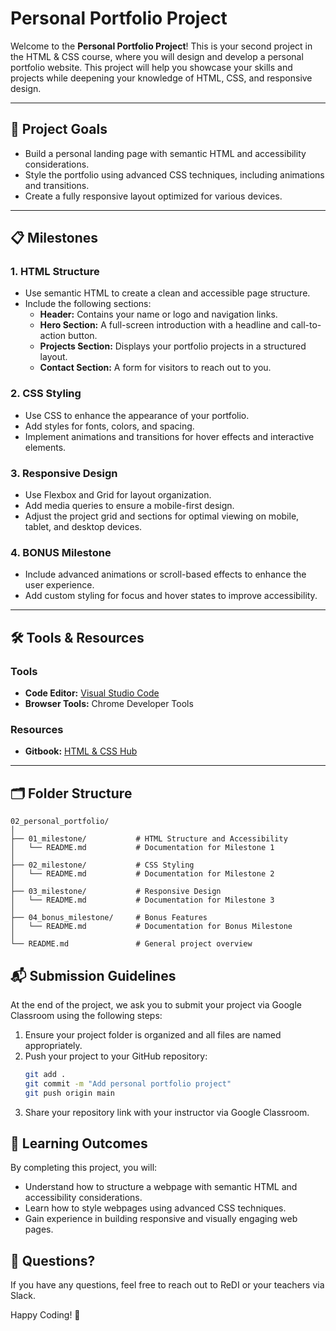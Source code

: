 # Personal Portfolio Project

Welcome to the **Personal Portfolio Project**! This is your second project in the HTML & CSS course, where you will design and develop a personal portfolio website. This project will help you showcase your skills and projects while deepening your knowledge of HTML, CSS, and responsive design.

---

## 🎯 Project Goals

- Build a personal landing page with semantic HTML and accessibility considerations.
- Style the portfolio using advanced CSS techniques, including animations and transitions.
- Create a fully responsive layout optimized for various devices.

---

## 📋 Milestones

### 1. **HTML Structure**
- Use semantic HTML to create a clean and accessible page structure.
- Include the following sections:
  - **Header:** Contains your name or logo and navigation links.
  - **Hero Section:** A full-screen introduction with a headline and call-to-action button.
  - **Projects Section:** Displays your portfolio projects in a structured layout.
  - **Contact Section:** A form for visitors to reach out to you.

### 2. **CSS Styling**
- Use CSS to enhance the appearance of your portfolio.
- Add styles for fonts, colors, and spacing.
- Implement animations and transitions for hover effects and interactive elements.

### 3. **Responsive Design**
- Use Flexbox and Grid for layout organization.
- Add media queries to ensure a mobile-first design.
- Adjust the project grid and sections for optimal viewing on mobile, tablet, and desktop devices.

### 4. **BONUS Milestone**
- Include advanced animations or scroll-based effects to enhance the user experience.
- Add custom styling for focus and hover states to improve accessibility.

---

## 🛠️ Tools & Resources

### Tools
- **Code Editor:** [Visual Studio Code](https://code.visualstudio.com/)
- **Browser Tools:** Chrome Developer Tools

### Resources
- **Gitbook:** [HTML & CSS Hub]()

---

## 🗂️ Folder Structure

```plaintext
02_personal_portfolio/
│
├── 01_milestone/           # HTML Structure and Accessibility
│   └── README.md           # Documentation for Milestone 1
│
├── 02_milestone/           # CSS Styling
│   └── README.md           # Documentation for Milestone 2
│
├── 03_milestone/           # Responsive Design
│   └── README.md           # Documentation for Milestone 3
│
├── 04_bonus_milestone/     # Bonus Features
│   └── README.md           # Documentation for Bonus Milestone
│
└── README.md               # General project overview
```

## 📬 Submission Guidelines

At the end of the project, we ask you to submit your project via Google Classroom using the following steps:

1. Ensure your project folder is organized and all files are named appropriately.
2. Push your project to your GitHub repository:
    ```bash
    git add .
    git commit -m "Add personal portfolio project"
    git push origin main
    ```
3. Share your repository link with your instructor via Google Classroom. 

## 🌟 Learning Outcomes

By completing this project, you will:

- Understand how to structure a webpage with semantic HTML and accessibility considerations.
- Learn how to style webpages using advanced CSS techniques.
- Gain experience in building responsive and visually engaging web pages.


## 💬 Questions?

If you have any questions, feel free to reach out to ReDI or your teachers via Slack.

Happy Coding! 🎉